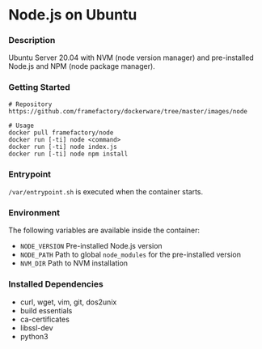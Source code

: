 # Node.js on Ubuntu
### Description
Ubuntu Server 20.04 with NVM (node version manager) and pre-installed Node.js and NPM (node package manager).

### Getting Started
```
# Repository
https://github.com/framefactory/dockerware/tree/master/images/node

# Usage
docker pull framefactory/node
docker run [-ti] node <command>
docker run [-ti] node index.js
docker run [-ti] node npm install
```

### Entrypoint
`/var/entrypoint.sh` is executed when the container starts.

### Environment
The following variables are available inside the container:
- `NODE_VERSION` Pre-installed Node.js version
- `NODE_PATH` Path to global `node_modules` for the pre-installed version
- `NVM_DIR` Path to NVM installation

### Installed Dependencies
- curl, wget, vim, git, dos2unix
- build essentials
- ca-certificates
- libssl-dev
- python3
